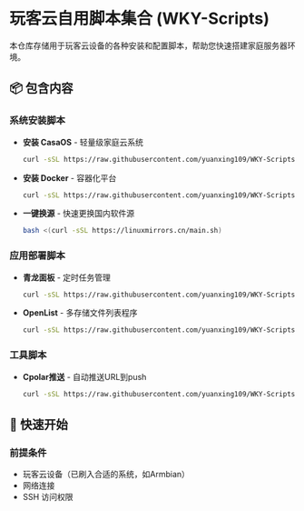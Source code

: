 # 玩客云自用脚本集合 (WKY-Scripts)

本仓库存储用于玩客云设备的各种安装和配置脚本，帮助您快速搭建家庭服务器环境。

## 📦 包含内容

### 系统安装脚本
- **安装 CasaOS** - 轻量级家庭云系统
  ```bash
  curl -sSL https://raw.githubusercontent.com/yuanxing109/WKY-Scripts/main/install_casaos.sh | bash
- **安装 Docker** - 容器化平台
  ```bash
  curl -sSL https://raw.githubusercontent.com/yuanxing109/WKY-Scripts/main/install_docker.sh | bash
- **一键换源** - 快速更换国内软件源
  ```bash
  bash <(curl -sSL https://linuxmirrors.cn/main.sh)

### 应用部署脚本
- **青龙面板** - 定时任务管理
  ```bash
  curl -sSL https://raw.githubusercontent.com/yuanxing109/WKY-Scripts/main/install_qinglong.sh | bash
- **OpenList** - 多存储文件列表程序
  ```bash
  curl -sSL https://raw.githubusercontent.com/yuanxing109/WKY-Scripts/main/install_openlist.sh | bash

### 工具脚本
- **Cpolar推送** - 自动推送URL到push
  ```bash
  curl -sSL https://raw.githubusercontent.com/yuanxing109/WKY-Scripts/main/cpolar_push.sh | bash

## 🚀 快速开始

### 前提条件
- 玩客云设备（已刷入合适的系统，如Armbian）
- 网络连接
- SSH 访问权限
